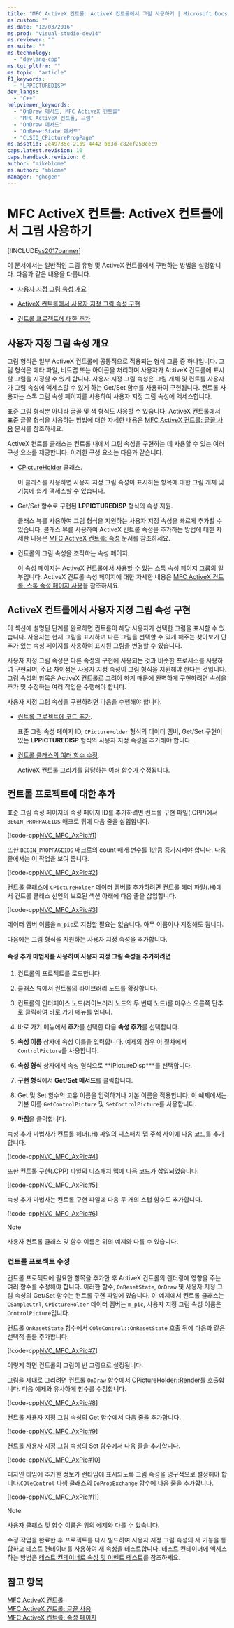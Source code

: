 ```yaml
---
title: "MFC ActiveX 컨트롤: ActiveX 컨트롤에서 그림 사용하기 | Microsoft Docs"
ms.custom: ""
ms.date: "12/03/2016"
ms.prod: "visual-studio-dev14"
ms.reviewer: ""
ms.suite: ""
ms.technology: 
  - "devlang-cpp"
ms.tgt_pltfrm: ""
ms.topic: "article"
f1_keywords: 
  - "LPPICTUREDISP"
dev_langs: 
  - "C++"
helpviewer_keywords: 
  - "OnDraw 메서드, MFC ActiveX 컨트롤"
  - "MFC ActiveX 컨트롤, 그림"
  - "OnDraw 메서드"
  - "OnResetState 메서드"
  - "CLSID_CPicturePropPage"
ms.assetid: 2e49735c-21b9-4442-bb3d-c82ef258eec9
caps.latest.revision: 10
caps.handback.revision: 6
author: "mikeblome"
ms.author: "mblome"
manager: "ghogen"
---
```

# MFC ActiveX 컨트롤: ActiveX 컨트롤에서 그림 사용하기
[!INCLUDE[vs2017banner](../assembler/inline/includes/vs2017banner.md)]

이 문서에서는 일반적인 그림 유형 및 ActiveX 컨트롤에서 구현하는 방법을 설명합니다. 다음과 같은 내용을 다룹니다.  
  
-   [사용자 지정 그림 속성 개요](#_core_overview_of_custom_picture_properties)  
  
-   [ActiveX 컨트롤에서 사용자 지정 그림 속성 구현](#_core_implementing_a_custom_picture_property_in_your_activex_control)  
  
-   [컨트롤 프로젝트에 대한 추가](#_core_additions_to_your_control_project)  
  
##  <a name="_core_overview_of_custom_picture_properties"></a> 사용자 지정 그림 속성 개요  
 그림 형식은 일부 ActiveX 컨트롤에 공통적으로 적용되는 형식 그룹 중 하나입니다. 그림 형식은 메타 파일, 비트맵 또는 아이콘을 처리하며 사용자가 ActiveX 컨트롤에 표시할 그림을 지정할 수 있게 합니다. 사용자 지정 그림 속성은 그림 개체 및 컨트롤 사용자가 그림 속성에 액세스할 수 있게 하는 Get\/Set 함수를 사용하여 구현됩니다. 컨트롤 사용자는 스톡 그림 속성 페이지를 사용하여 사용자 지정 그림 속성에 액세스합니다.  
  
 표준 그림 형식뿐 아니라 글꼴 및 색 형식도 사용할 수 있습니다. ActiveX 컨트롤에서 표준 글꼴 형식을 사용하는 방법에 대한 자세한 내용은 [MFC ActiveX 컨트롤: 글꼴 사용](../mfc/mfc-activex-controls-using-fonts.md) 문서를 참조하세요.  
  
 ActiveX 컨트롤 클래스는 컨트롤 내에서 그림 속성을 구현하는 데 사용할 수 있는 여러 구성 요소를 제공합니다. 이러한 구성 요소는 다음과 같습니다.  
  
-   [CPictureHolder](../mfc/reference/cpictureholder-class.md) 클래스.  
  
     이 클래스를 사용하면 사용자 지정 그림 속성이 표시하는 항목에 대한 그림 개체 및 기능에 쉽게 액세스할 수 있습니다.  
  
-   Get\/Set 함수로 구현된 **LPPICTUREDISP** 형식의 속성 지원.  
  
     클래스 뷰를 사용하여 그림 형식을 지원하는 사용자 지정 속성을 빠르게 추가할 수 있습니다. 클래스 뷰를 사용하여 ActiveX 컨트롤 속성을 추가하는 방법에 대한 자세한 내용은 [MFC ActiveX 컨트롤: 속성](../mfc/mfc-activex-controls-properties.md) 문서를 참조하세요.  
  
-   컨트롤의 그림 속성을 조작하는 속성 페이지.  
  
     이 속성 페이지는 ActiveX 컨트롤에서 사용할 수 있는 스톡 속성 페이지 그룹의 일부입니다. ActiveX 컨트롤 속성 페이지에 대한 자세한 내용은 [MFC ActiveX 컨트롤: 스톡 속성 페이지 사용](../mfc/mfc-activex-controls-using-stock-property-pages.md)을 참조하세요.  
  
##  <a name="_core_implementing_a_custom_picture_property_in_your_activex_control"></a> ActiveX 컨트롤에서 사용자 지정 그림 속성 구현  
 이 섹션에 설명된 단계를 완료하면 컨트롤이 해당 사용자가 선택한 그림을 표시할 수 있습니다. 사용자는 현재 그림을 표시하며 다른 그림을 선택할 수 있게 해주는 찾아보기 단추가 있는 속성 페이지를 사용하여 표시된 그림을 변경할 수 있습니다.  
  
 사용자 지정 그림 속성은 다른 속성의 구현에 사용되는 것과 비슷한 프로세스를 사용하여 구현되며, 주요 차이점은 사용자 지정 속성이 그림 형식을 지원해야 한다는 것입니다. 그림 속성의 항목은 ActiveX 컨트롤로 그려야 하기 때문에 완벽하게 구현하려면 속성을 추가 및 수정하는 여러 작업을 수행해야 합니다.  
  
 사용자 지정 그림 속성을 구현하려면 다음을 수행해야 합니다.  
  
-   [컨트롤 프로젝트에 코드 추가](#_core_additions_to_your_control_project).  
  
     표준 그림 속성 페이지 ID, `CPictureHolder` 형식의 데이터 멤버, Get\/Set 구현이 있는 **LPPICTUREDISP** 형식의 사용자 지정 속성을 추가해야 합니다.  
  
-   [컨트롤 클래스의 여러 함수 수정](#_core_modifications_to_your_control_project).  
  
     ActiveX 컨트롤 그리기를 담당하는 여러 함수가 수정됩니다.  
  
##  <a name="_core_additions_to_your_control_project"></a> 컨트롤 프로젝트에 대한 추가  
 표준 그림 속성 페이지의 속성 페이지 ID를 추가하려면 컨트롤 구현 파일\(.CPP\)에서 `BEGIN_PROPPAGEIDS` 매크로 뒤에 다음 줄을 삽입합니다.  
  
 [!code-cpp[NVC_MFC_AxPic#1](../mfc/codesnippet/CPP/mfc-activex-controls-using-pictures-in-an-activex-control_1.cpp)]  
  
 또한 `BEGIN_PROPPAGEIDS` 매크로의 count 매개 변수를 1만큼 증가시켜야 합니다. 다음 줄에서는 이 작업을 보여 줍니다.  
  
 [!code-cpp[NVC_MFC_AxPic#2](../mfc/codesnippet/CPP/mfc-activex-controls-using-pictures-in-an-activex-control_2.cpp)]  
  
 컨트롤 클래스에 `CPictureHolder` 데이터 멤버를 추가하려면 컨트롤 헤더 파일\(.H\)에서 컨트롤 클래스 선언의 보호된 섹션 아래에 다음 줄을 삽입합니다.  
  
 [!code-cpp[NVC_MFC_AxPic#3](../mfc/codesnippet/CPP/mfc-activex-controls-using-pictures-in-an-activex-control_3.h)]  
  
 데이터 멤버 이름을 `m_pic`로 지정할 필요는 없습니다. 아무 이름이나 지정해도 됩니다.  
  
 다음에는 그림 형식을 지원하는 사용자 지정 속성을 추가합니다.  
  
#### 속성 추가 마법사를 사용하여 사용자 지정 그림 속성을 추가하려면  
  
1.  컨트롤의 프로젝트를 로드합니다.  
  
2.  클래스 뷰에서 컨트롤의 라이브러리 노드를 확장합니다.  
  
3.  컨트롤의 인터페이스 노드\(라이브러리 노드의 두 번째 노드\)를 마우스 오른쪽 단추로 클릭하여 바로 가기 메뉴를 엽니다.  
  
4.  바로 가기 메뉴에서 **추가**를 선택한 다음 **속성 추가**를 선택합니다.  
  
5.  **속성 이름** 상자에 속성 이름을 입력합니다. 예제의 경우 이 절차에서 `ControlPicture`를 사용합니다.  
  
6.  **속성 형식** 상자에서 속성 형식으로 **IPictureDisp\***를 선택합니다.  
  
7.  **구현 형식**에서 **Get\/Set 메서드**를 클릭합니다.  
  
8.  Get 및 Set 함수의 고유 이름을 입력하거나 기본 이름을 적용합니다. 이 예제에서는 기본 이름 `GetControlPicture` 및 `SetControlPicture`를 사용합니다.  
  
9. **마침**을 클릭합니다.  
  
 속성 추가 마법사가 컨트롤 헤더\(.H\) 파일의 디스패치 맵 주석 사이에 다음 코드를 추가합니다.  
  
 [!code-cpp[NVC_MFC_AxPic#4](../mfc/codesnippet/CPP/mfc-activex-controls-using-pictures-in-an-activex-control_4.h)]  
  
 또한 컨트롤 구현\(.CPP\) 파일의 디스패치 맵에 다음 코드가 삽입되었습니다.  
  
 [!code-cpp[NVC_MFC_AxPic#5](../mfc/codesnippet/CPP/mfc-activex-controls-using-pictures-in-an-activex-control_5.cpp)]  
  
 속성 추가 마법사는 컨트롤 구현 파일에 다음 두 개의 스텁 함수도 추가합니다.  
  
 [!code-cpp[NVC_MFC_AxPic#6](../mfc/codesnippet/CPP/mfc-activex-controls-using-pictures-in-an-activex-control_6.cpp)]  
  
> [!NOTE]
>  사용자 컨트롤 클래스 및 함수 이름은 위의 예제와 다를 수 있습니다.  
  
###  <a name="_core_modifications_to_your_control_project"></a> 컨트롤 프로젝트 수정  
 컨트롤 프로젝트에 필요한 항목을 추가한 후 ActiveX 컨트롤의 렌더링에 영향을 주는 여러 함수를 수정해야 합니다. 이러한 함수, `OnResetState`, `OnDraw` 및 사용자 지정 그림 속성의 Get\/Set 함수는 컨트롤 구현 파일에 있습니다. 이 예제에서 컨트롤 클래스는 `CSampleCtrl`, `CPictureHolder` 데이터 멤버는 `m_pic`, 사용자 지정 그림 속성 이름은 `ControlPicture`입니다.  
  
 컨트롤 `OnResetState` 함수에서 `COleControl::OnResetState` 호출 뒤에 다음과 같은 선택적 줄을 추가합니다.  
  
 [!code-cpp[NVC_MFC_AxPic#7](../mfc/codesnippet/CPP/mfc-activex-controls-using-pictures-in-an-activex-control_7.cpp)]  
  
 이렇게 하면 컨트롤의 그림이 빈 그림으로 설정됩니다.  
  
 그림을 제대로 그리려면 컨트롤 `OnDraw` 함수에서 [CPictureHolder::Render](../Topic/CPictureHolder::Render.md)를 호출합니다. 다음 예제와 유사하게 함수를 수정합니다.  
  
 [!code-cpp[NVC_MFC_AxPic#8](../mfc/codesnippet/CPP/mfc-activex-controls-using-pictures-in-an-activex-control_8.cpp)]  
  
 컨트롤 사용자 지정 그림 속성의 Get 함수에서 다음 줄을 추가합니다.  
  
 [!code-cpp[NVC_MFC_AxPic#9](../mfc/codesnippet/CPP/mfc-activex-controls-using-pictures-in-an-activex-control_9.cpp)]  
  
 컨트롤 사용자 지정 그림 속성의 Set 함수에서 다음 줄을 추가합니다.  
  
 [!code-cpp[NVC_MFC_AxPic#10](../mfc/codesnippet/CPP/mfc-activex-controls-using-pictures-in-an-activex-control_10.cpp)]  
  
 디자인 타임에 추가한 정보가 런타임에 표시되도록 그림 속성을 영구적으로 설정해야 합니다.`COleControl` 파생 클래스의 `DoPropExchange` 함수에 다음 줄을 추가합니다.  
  
 [!code-cpp[NVC_MFC_AxPic#11](../mfc/codesnippet/CPP/mfc-activex-controls-using-pictures-in-an-activex-control_11.cpp)]  
  
> [!NOTE]
>  사용자 클래스 및 함수 이름은 위의 예제와 다를 수 있습니다.  
  
 수정 작업을 완료한 후 프로젝트를 다시 빌드하여 사용자 지정 그림 속성의 새 기능을 통합하고 테스트 컨테이너를 사용하여 새 속성을 테스트합니다. 테스트 컨테이너에 액세스하는 방법은 [테스트 컨테이너로 속성 및 이벤트 테스트](../mfc/testing-properties-and-events-with-test-container.md)를 참조하세요.  
  
## 참고 항목  
 [MFC ActiveX 컨트롤](../mfc/mfc-activex-controls.md)   
 [MFC ActiveX 컨트롤: 글꼴 사용](../mfc/mfc-activex-controls-using-fonts.md)   
 [MFC ActiveX 컨트롤: 속성 페이지](../mfc/mfc-activex-controls-property-pages.md)